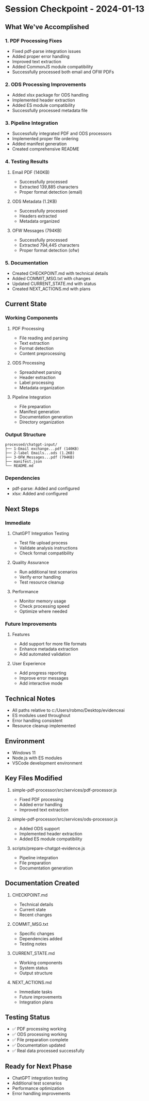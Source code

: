 # Session Checkpoint - 2024-01-13

## What We've Accomplished

### 1. PDF Processing Fixes
- Fixed pdf-parse integration issues
- Added proper error handling
- Improved text extraction
- Added CommonJS module compatibility
- Successfully processed both email and OFW PDFs

### 2. ODS Processing Improvements
- Added xlsx package for ODS handling
- Implemented header extraction
- Added ES module compatibility
- Successfully processed metadata file

### 3. Pipeline Integration
- Successfully integrated PDF and ODS processors
- Implemented proper file ordering
- Added manifest generation
- Created comprehensive README

### 4. Testing Results
1. Email PDF (140KB)
   - Successfully processed
   - Extracted 139,885 characters
   - Proper format detection (email)

2. ODS Metadata (1.2KB)
   - Successfully processed
   - Headers extracted
   - Metadata organized

3. OFW Messages (794KB)
   - Successfully processed
   - Extracted 794,445 characters
   - Proper format detection (ofw)

### 5. Documentation
- Created CHECKPOINT.md with technical details
- Added COMMIT_MSG.txt with changes
- Updated CURRENT_STATE.md with status
- Created NEXT_ACTIONS.md with plans

## Current State

### Working Components
1. PDF Processing
   - File reading and parsing
   - Text extraction
   - Format detection
   - Content preprocessing

2. ODS Processing
   - Spreadsheet parsing
   - Header extraction
   - Label processing
   - Metadata organization

3. Pipeline Integration
   - File preparation
   - Manifest generation
   - Documentation generation
   - Directory organization

### Output Structure
```
processed/chatgpt-input/
├── 1-Email exchange...pdf (140KB)
├── 2-label Emails...ods (1.2KB)
├── 3-OFW_Messages...pdf (794KB)
├── manifest.json
└── README.md
```

### Dependencies
- pdf-parse: Added and configured
- xlsx: Added and configured

## Next Steps

### Immediate
1. ChatGPT Integration Testing
   - Test file upload process
   - Validate analysis instructions
   - Check format compatibility

2. Quality Assurance
   - Run additional test scenarios
   - Verify error handling
   - Test resource cleanup

3. Performance
   - Monitor memory usage
   - Check processing speed
   - Optimize where needed

### Future Improvements
1. Features
   - Add support for more file formats
   - Enhance metadata extraction
   - Add automated validation

2. User Experience
   - Add progress reporting
   - Improve error messages
   - Add interactive mode

## Technical Notes
- All paths relative to c:/Users/robmo/Desktop/evidenceai
- ES modules used throughout
- Error handling consistent
- Resource cleanup implemented

## Environment
- Windows 11
- Node.js with ES modules
- VSCode development environment

## Key Files Modified
1. simple-pdf-processor/src/services/pdf-processor.js
   - Fixed PDF processing
   - Added error handling
   - Improved text extraction

2. simple-pdf-processor/src/services/ods-processor.js
   - Added ODS support
   - Implemented header extraction
   - Added ES module compatibility

3. scripts/prepare-chatgpt-evidence.js
   - Pipeline integration
   - File preparation
   - Documentation generation

## Documentation Created
1. CHECKPOINT.md
   - Technical details
   - Current state
   - Recent changes

2. COMMIT_MSG.txt
   - Specific changes
   - Dependencies added
   - Testing notes

3. CURRENT_STATE.md
   - Working components
   - System status
   - Output structure

4. NEXT_ACTIONS.md
   - Immediate tasks
   - Future improvements
   - Integration plans

## Testing Status
- ✅ PDF processing working
- ✅ ODS processing working
- ✅ File preparation complete
- ✅ Documentation updated
- ✅ Real data processed successfully

## Ready for Next Phase
- ChatGPT integration testing
- Additional test scenarios
- Performance optimization
- Error handling improvements

